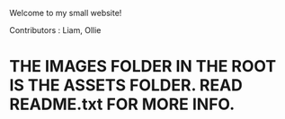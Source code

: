 Welcome to my small website!

Contributors : Liam, Ollie

# THE IMAGES FOLDER IN THE ROOT IS THE ASSETS FOLDER. READ README.txt FOR MORE INFO.
